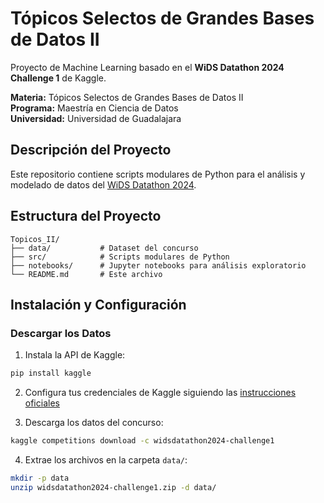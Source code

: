 # Tópicos Selectos de Grandes Bases de Datos II

Proyecto de Machine Learning basado en el **WiDS Datathon 2024 Challenge 1** de Kaggle.

**Materia:** Tópicos Selectos de Grandes Bases de Datos II  
**Programa:** Maestría en Ciencia de Datos  
**Universidad:** Universidad de Guadalajara

## Descripción del Proyecto

Este repositorio contiene scripts modulares de Python para el análisis y modelado de datos del [WiDS Datathon 2024](https://www.kaggle.com/competitions/widsdatathon2024-challenge1).

## Estructura del Proyecto

```
Topicos_II/
├── data/           # Dataset del concurso
├── src/            # Scripts modulares de Python
├── notebooks/      # Jupyter notebooks para análisis exploratorio
└── README.md       # Este archivo
```

## Instalación y Configuración

### Descargar los Datos

1. Instala la API de Kaggle:
```bash
pip install kaggle
```

2. Configura tus credenciales de Kaggle siguiendo las [instrucciones oficiales](https://github.com/Kaggle/kaggle-api#api-credentials)

3. Descarga los datos del concurso:
```bash
kaggle competitions download -c widsdatathon2024-challenge1
```

4. Extrae los archivos en la carpeta `data/`:
```bash
mkdir -p data
unzip widsdatathon2024-challenge1.zip -d data/
```
